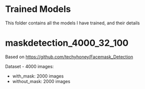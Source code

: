 # Trained Models

This folder contains all the models I have trained, and their details

# maskdetection_4000_32_100

Based on https://github.com/techyhoney/Facemask_Detection

Dataset - 4000 images:
- with_mask: 2000 images
- without_mask: 2000 images